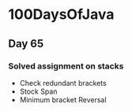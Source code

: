 # 100DaysOfJava

## Day 65

### Solved assignment on stacks

* Check redundant brackets
* Stock Span
* Minimum bracket Reversal
